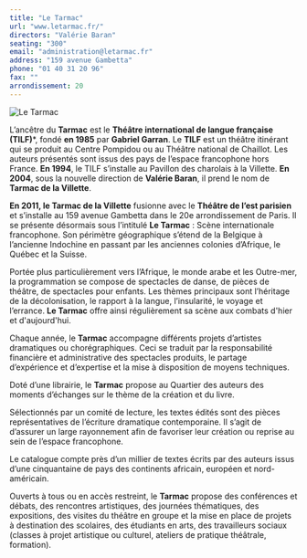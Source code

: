 ```yaml
---
title: "Le Tarmac"
url: "www.letarmac.fr/"
directors: "Valérie Baran"
seating: "300"
email: "administration@letarmac.fr"
address: "159 avenue Gambetta"
phone: "01 40 31 20 96"
fax: ""
arrondissement: 20
---
```


![Le Tarmac](../images/20eme/le-tarmac/le-tarmac-1.jpg)

L’ancêtre du **Tarmac** est le **Théâtre international de langue française (TILF)***, fondé **en 1985** par **Gabriel Garran**. Le **TILF** est un théâtre itinérant qui se produit au Centre Pompidou ou au Théâtre national de Chaillot. Les auteurs présentés sont issus des pays de l’espace francophone hors France. **En 1994**, le TILF s’installe au Pavillon des charolais à la Villette. **En 2004**, sous la nouvelle direction de **Valérie Baran**, il prend le nom de **Tarmac de la Villette**.

**En 2011, le Tarmac de la Villette** fusionne avec le **Théâtre de l’est parisien** et s’installe au 159 avenue Gambetta dans le 20e arrondissement de Paris. Il se présente désormais sous l’intitulé  **Le Tarmac** : Scène internationale francophone. Son périmètre géographique s’étend de la Belgique à l’ancienne Indochine en passant par les anciennes colonies d’Afrique, le Québec et la Suisse.

Portée plus particulièrement vers l’Afrique, le monde arabe et les Outre-mer, la programmation se compose de spectacles de danse, de pièces de théâtre, de spectacles pour enfants.
Les thèmes principaux sont l’héritage de la décolonisation, le rapport à la langue, l’insularité, le voyage et l’errance. **Le Tarmac** offre ainsi régulièrement sa scène aux combats d'hier et d'aujourd'hui.

Chaque année, le **Tarmac** accompagne différents projets d’artistes dramatiques ou chorégraphiques. Ceci se traduit par la responsabilité financière et administrative des spectacles produits, le partage d’expérience et d’expertise et la mise à disposition de moyens techniques.

Doté d’une librairie, le **Tarmac** propose au Quartier des auteurs des moments d’échanges sur le thème de la création et du livre.

Sélectionnés par un comité de lecture, les textes édités sont des pièces représentatives de l’écriture dramatique contemporaine. Il s’agit de d’assurer un large rayonnement afin de favoriser leur création ou reprise au sein de l’espace francophone.

Le catalogue compte près d’un millier de textes écrits par des auteurs issus d’une cinquantaine de pays des continents africain, européen et nord-américain.

Ouverts à tous ou en accès restreint, le **Tarmac** propose des conférences et débats, des rencontres artistiques, des journées thématiques, des expositions, des visites du théâtre en groupe et la mise en place de projets à destination des scolaires, des étudiants en arts, des travailleurs sociaux (classes à projet artistique ou culturel, ateliers de pratique théâtrale, formation).
